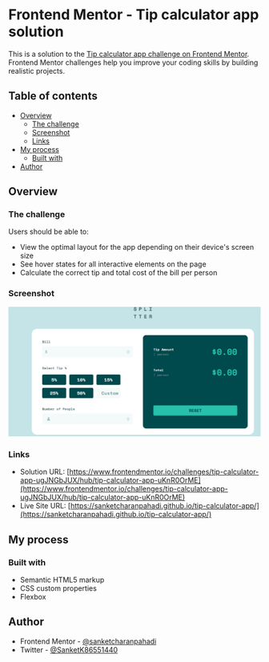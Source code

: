 # Frontend Mentor - Tip calculator app solution

This is a solution to the [Tip calculator app challenge on Frontend Mentor](https://www.frontendmentor.io/challenges/tip-calculator-app-ugJNGbJUX). Frontend Mentor challenges help you improve your coding skills by building realistic projects.

## Table of contents

- [Overview](#overview)
  - [The challenge](#the-challenge)
  - [Screenshot](#screenshot)
  - [Links](#links)
- [My process](#my-process)
  - [Built with](#built-with)
- [Author](#author)

## Overview

### The challenge

Users should be able to:

- View the optimal layout for the app depending on their device's screen size
- See hover states for all interactive elements on the page
- Calculate the correct tip and total cost of the bill per person

### Screenshot

![](./screenshot.png)

### Links

- Solution URL: [https://www.frontendmentor.io/challenges/tip-calculator-app-ugJNGbJUX/hub/tip-calculator-app-uKnR0OrME](https://www.frontendmentor.io/challenges/tip-calculator-app-ugJNGbJUX/hub/tip-calculator-app-uKnR0OrME)
- Live Site URL: [https://sanketcharanpahadi.github.io/tip-calculator-app/](https://sanketcharanpahadi.github.io/tip-calculator-app/)

## My process

### Built with

- Semantic HTML5 markup
- CSS custom properties
- Flexbox

## Author

<!-- - Website - [Add your name here](https://www.your-site.com) -->

- Frontend Mentor - [@sanketcharanpahadi](https://www.frontendmentor.io/profile/sanketcharanpahadi)
- Twitter - [@SanketK86551440](https://www.twitter.com/SanketK86551440)
